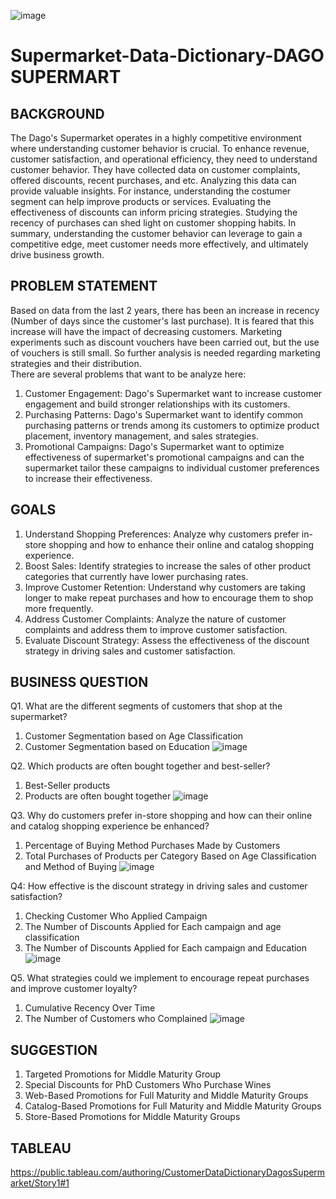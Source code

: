 ![image](https://github.com/mastasiahaan/Supermarket-Data-Dictionary/assets/151757248/955f2a73-cebe-426c-8d64-a54fc1e0649b)

# Supermarket-Data-Dictionary-DAGO SUPERMART
## BACKGROUND
The Dago's Supermarket operates in a highly competitive environment where understanding customer behavior is crucial. To enhance revenue, customer satisfaction, and operational efficiency, they need to understand customer behavior. They have collected data on customer complaints, offered discounts, recent purchases, and etc. Analyzing this data can provide valuable insights. For instance, understanding the costumer segment can help improve products or services. Evaluating the effectiveness of discounts can inform pricing strategies. Studying the recency of purchases can shed light on customer shopping habits.
In summary, understanding the customer behavior can leverage to gain a competitive edge, meet customer needs more effectively, and ultimately drive business growth.

## PROBLEM STATEMENT
Based on data from the last 2 years, there has been an increase in recency (Number of days since the customer's last purchase). It is feared that this increase will have the impact of decreasing customers. Marketing experiments such as discount vouchers have been carried out, but the use of vouchers is still small. So further analysis is needed regarding marketing strategies and their distribution.<br>
There are several problems that want to be analyze here:
1. Customer Engagement: Dago's Supermarket want to increase customer engagement and build stronger relationships with its customers.
2. Purchasing Patterns: Dago's Supermarket want to identify common purchasing patterns or trends among its customers to optimize product placement, inventory management, and sales strategies.
3. Promotional Campaigns: Dago's Supermarket want to optimize effectiveness of supermarket's promotional campaigns and can the supermarket tailor these campaigns to individual customer preferences to increase their effectiveness.

## GOALS
1. Understand Shopping Preferences: Analyze why customers prefer in-store shopping and how to enhance their online and catalog shopping experience.
2. Boost Sales: Identify strategies to increase the sales of other product categories that currently have lower purchasing rates.
3. Improve Customer Retention: Understand why customers are taking longer to make repeat purchases and how to encourage them to shop more frequently.
4. Address Customer Complaints: Analyze the nature of customer complaints and address them to improve customer satisfaction.
5. Evaluate Discount Strategy: Assess the effectiveness of the discount strategy in driving sales and customer satisfaction.

## BUSINESS QUESTION
Q1. What are the different segments of customers that shop at the supermarket?
1. Customer Segmentation based on Age Classification
2. Customer Segmentation based on Education
![image](https://github.com/mastasiahaan/Supermarket-Data-Dictionary/assets/151757248/cd192032-0faa-487d-94eb-a212536e14a7)

Q2. Which products are often bought together and best-seller?
1. Best-Seller products
2. Products are often bought together
![image](https://github.com/mastasiahaan/Supermarket-Data-Dictionary/assets/151757248/ed40a5d4-7223-4b75-afc9-14e6d5f7755f)

Q3. Why do customers prefer in-store shopping and how can their online and catalog shopping experience be enhanced?
1. Percentage of Buying Method Purchases Made by Customers
2. Total Purchases of Products per Category Based on Age Classification and Method of Buying
![image](https://github.com/mastasiahaan/Supermarket-Data-Dictionary/assets/151757248/a8aca577-1ed0-4b2d-b862-9dec8f7a6592)

Q4: How effective is the discount strategy in driving sales and customer satisfaction?
1. Checking Customer Who Applied Campaign
2. The Number of Discounts Applied for Each campaign and age classification
3. The Number of Discounts Applied for Each campaign and Education
![image](https://github.com/mastasiahaan/Supermarket-Data-Dictionary/assets/151757248/4149f235-28b8-4653-89a2-4617f3cee2b5)

Q5. What strategies could we implement to encourage repeat purchases and improve customer loyalty?
1. Cumulative Recency Over Time
2. The Number of Customers who Complained
![image](https://github.com/mastasiahaan/Supermarket-Data-Dictionary/assets/151757248/34ea085c-6e1c-4968-90a3-c1c2fbacff68)

## SUGGESTION
1. Targeted Promotions for Middle Maturity Group
2. Special Discounts for PhD Customers Who Purchase Wines
3. Web-Based Promotions for Full Maturity and Middle Maturity Groups
4. Catalog-Based Promotions for Full Maturity and Middle Maturity Groups
5. Store-Based Promotions for Middle Maturity Groups

## TABLEAU
https://public.tableau.com/authoring/CustomerDataDictionaryDagosSupermarket/Story1#1

